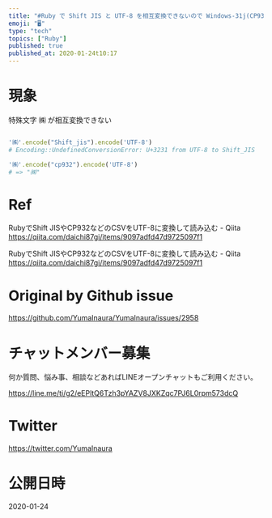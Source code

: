 ```yaml
---
title: "#Ruby で Shift JIS と UTF-8 を相互変換できないので Windows-31j(CP932) でエンコード・デコードする"
emoji: "🖥"
type: "tech"
topics: ["Ruby"]
published: true
published_at: 2020-01-24t10:17
---
```


# 現象

特殊文字 ㈱ が相互変換できない

```rb

'㈱'.encode("Shift_jis").encode('UTF-8')
# Encoding::UndefinedConversionError: U+3231 from UTF-8 to Shift_JIS

'㈱'.encode("cp932").encode('UTF-8')
# => "㈱"
```

# Ref

RubyでShift JISやCP932などのCSVをUTF-8に変換して読み込む - Qiita
https://qiita.com/daichi87gi/items/9097adfd47d9725097f1

RubyでShift JISやCP932などのCSVをUTF-8に変換して読み込む - Qiita
https://qiita.com/daichi87gi/items/9097adfd47d9725097f1

# Original by Github issue

https://github.com/YumaInaura/YumaInaura/issues/2958








<!-- Update From Qiita API -->

# チャットメンバー募集


何か質問、悩み事、相談などあればLINEオープンチャットもご利用ください。

https://line.me/ti/g2/eEPltQ6Tzh3pYAZV8JXKZqc7PJ6L0rpm573dcQ





# Twitter


https://twitter.com/YumaInaura


<!-- Update From Qiita API -->



# 公開日時

2020-01-24
